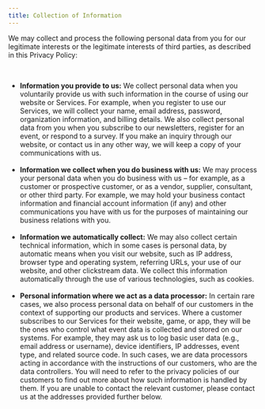 ```yaml
---
title: Collection of Information
---
```


<p>We may collect and process the following personal data from you for our legitimate interests or the legitimate interests of third parties, as described in this Privacy Policy:</p>
<br>
<ul>
<li><strong>Information you provide to us:</strong> We collect personal data when you voluntarily provide us with such information in the course of using our website or Services. For example, when you register to use our Services, we will collect your name, email address, password, organization information, and billing details. We also collect personal data from you when you subscribe to our newsletters, register for an event, or respond to a survey. If you make an inquiry through our website, or contact us in any other way, we will keep a copy of your communications with us.</li>
<br>
<li><strong>Information we collect when you do business with us:</strong> We may process your personal data when you do business with us – for example, as a customer or prospective customer, or as a vendor, supplier, consultant, or other third party. For example, we may hold your business contact information and financial account information (if any) and other communications you have with us for the purposes of maintaining our business relations with you.</li>
<br>
<li><strong>Information we automatically collect:</strong> We may also collect certain technical information, which in some cases is personal data, by automatic means when you visit our website, such as IP address, browser type and operating system, referring URLs, your use of our website, and other clickstream data. We collect this information automatically through the use of various technologies, such as cookies.</li>
<br>
<li><strong>Personal information where we act as a data processor:</strong> In certain rare cases, we also process personal data on behalf of our customers in the context of supporting our products and services. Where a customer subscribes to our Services for their website, game, or app, they will be the ones who control what event data is collected and stored on our systems. For example, they may ask us to log basic user data (e.g., email address or username), device identifiers, IP addresses, event type, and related source code. In such cases, we are data processors acting in accordance with the instructions of our customers, who are the data controllers. You will need to refer to the privacy policies of our customers to find out more about how such information is handled by them. If you are unable to contact the relevant customer, please contact us at the addresses provided further below.</li>
</ul>
